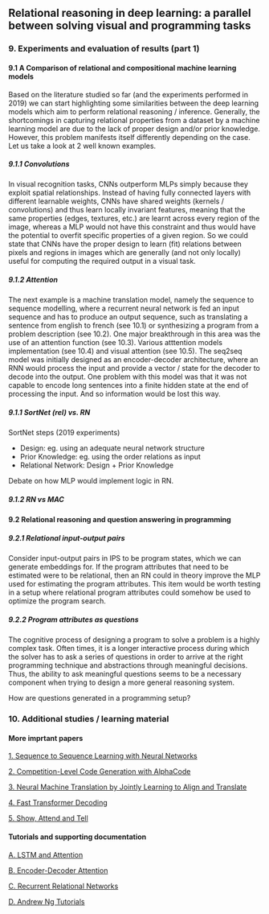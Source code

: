 ## Relational reasoning in deep learning: a parallel between solving visual and programming tasks

### 9. Experiments and evaluation of results (part 1)

#### 9.1 A Comparison of relational and compositional machine learning models

Based on the literature studied so far (and the experiments performed in 2019) we can start highlighting some similarities between the deep learning models which aim to perform relational reasoning / inference. Generally, the shortcomings in capturing relational properties from a dataset by a machine learning model are due to the lack of proper design and/or prior knowledge. However, this problem manifests itself differently depending on the case. Let us take a look at 2 well known examples.

##### 9.1.1 Convolutions

In visual recognition tasks, CNNs outperform MLPs simply because they exploit spatial relationships. Instead of having fully connected layers with different learnable weights, CNNs have shared weights (kernels / convolutions) and thus learn locally invariant features, meaning that the same properties (edges, textures, etc.) are learnt across every region of the image, whereas a MLP would not have this constraint and thus would have the potential to overfit specific properties of a given region. So we could state that CNNs have the proper design to learn (fit) relations between pixels and regions in images which are generally (and not only locally) useful for computing the required output in a visual task.

##### 9.1.2 Attention

The next example is a machine translation model, namely the sequence to sequence modelling, where a recurrent neural network is fed an input sequence and has to produce an output sequence, such as translating a sentence from english to french (see 10.1) or synthesizing a program from a problem description (see 10.2). One major breakthrough in this area was the use of an attention function (see 10.3). Various atttention models implementation (see 10.4) and visual attention (see 10.5). The seq2seq model was initially designed as an encoder-decoder architecture, where an RNN would process the input and provide a vector / state for the decoder to decode into the output. One problem with this model was that it was not capable to encode long sentences into a finite hidden state at the end of processing the input. And so information would be lost this way.

##### 9.1.1 SortNet (rel) vs. RN

SortNet steps (2019 experiments)

- Design: eg. using an adequate neural network structure
- Prior Knowledge: eg. using the order relations as input
- Relational Network: Design + Prior Knowledge

Debate on how MLP would implement logic in RN.

##### 9.1.2 RN vs MAC

#### 9.2 Relational reasoning and question answering in programming

##### 9.2.1 Relational input-output pairs

Consider input-output pairs in IPS to be program states, which we can generate embeddings for. If the program attributes that need to be estimated were to be relational, then an RN could in theory improve the MLP used for estimating the program attributes. This item would be worth testing in a setup where relational program attributes could somehow be used to optimize the program search.

##### 9.2.2 Program attributes as questions

The cognitive process of designing a program to solve a problem is a highly complex task. Often times, it is a longer interactive process during which the solver has to ask a series of questions in order to arrive at the right programming technique and abstractions through meaningful decisions. Thus, the ability to ask meaningful questions seems to be a necessary component when trying to design a more general reasoning system.

How are questions generated in a programming setup?

### 10. Additional studies / learning material

#### More imprtant papers

[1. Sequence to Sequence Learning with Neural Networks](https://arxiv.org/pdf/1409.3215.pdf)

[2. Competition-Level Code Generation with AlphaCode](https://storage.googleapis.com/deepmind-media/AlphaCode/competition_level_code_generation_with_alphacode.pdf)

[3. Neural Machine Translation by Jointly Learning to Align and Translate](https://arxiv.org/pdf/1409.0473.pdf)

[4. Fast Transformer Decoding](https://arxiv.org/pdf/1911.02150.pdf)

[5. Show, Attend and Tell](https://arxiv.org/pdf/1502.03044.pdf)

#### Tutorials and supporting documentation

[A. LSTM and Attention](https://medium.com/swlh/a-simple-overview-of-rnn-lstm-and-attention-mechanism-9e844763d07b)

[B. Encoder-Decoder Attention](https://machinelearningmastery.com/how-does-attention-work-in-encoder-decoder-recurrent-neural-networks/)

[C. Recurrent Relational Networks](https://paperswithcode.com/paper/recurrent-relational-networks)

[D. Andrew Ng Tutorials](https://www.youtube.com/watch?v=RLWuzLLSIgw)